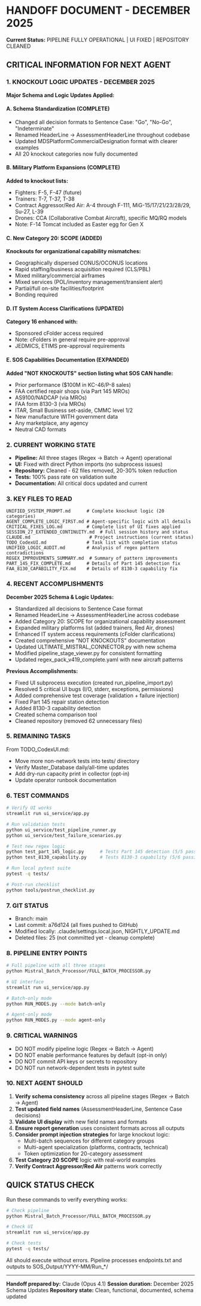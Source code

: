 # HANDOFF DOCUMENT - DECEMBER 2025
**Current Status:** PIPELINE FULLY OPERATIONAL | UI FIXED | REPOSITORY CLEANED

## CRITICAL INFORMATION FOR NEXT AGENT

### 1. KNOCKOUT LOGIC UPDATES - DECEMBER 2025
**Major Schema and Logic Updates Applied:**

#### A. Schema Standardization (COMPLETE)
- Changed all decision formats to Sentence Case: "Go", "No-Go", "Indeterminate"
- Renamed HeaderLine → AssessmentHeaderLine throughout codebase
- Updated MDSPlatformCommercialDesignation format with clearer examples
- All 20 knockout categories now fully documented

#### B. Military Platform Expansions (COMPLETE)
**Added to knockout lists:**
- Fighters: F-5, F-47 (future)
- Trainers: T-7, T-37, T-38
- Contract Aggressor/Red Air: A-4 through F-111, MiG-15/17/21/23/28/29, Su-27, L-39
- Drones: CCA (Collaborative Combat Aircraft), specific MQ/RQ models
- Note: F-14 Tomcat included as Easter egg for Gen X

#### C. New Category 20: SCOPE (ADDED)
**Knockouts for organizational capability mismatches:**
- Geographically dispersed CONUS/OCONUS locations
- Rapid staffing/business acquisition required (CLS/PBL)
- Mixed military/commercial airframes
- Mixed services (POL/inventory management/transient alert)
- Partial/full on-site facilities/footprint
- Bonding required

#### D. IT System Access Clarifications (UPDATED)
**Category 16 enhanced with:**
- Sponsored cFolder access required
- Note: cFolders in general require pre-approval
- JEDMICS, ETIMS pre-approval requirements

#### E. SOS Capabilities Documentation (EXPANDED)
**Added "NOT KNOCKOUTS" section listing what SOS CAN handle:**
- Prior performance ($100M in KC-46/P-8 sales)
- FAA certified repair shops (via Part 145 MROs)
- AS9100/NADCAP (via MROs)
- FAA form 8130-3 (via MROs)
- ITAR, Small Business set-aside, CMMC level 1/2
- New manufacture WITH government data
- Any marketplace, any agency
- Neutral CAD formats

### 2. CURRENT WORKING STATE
- **Pipeline:** All three stages (Regex → Batch → Agent) operational
- **UI:** Fixed with direct Python imports (no subprocess issues)
- **Repository:** Cleaned - 62 files removed, 20-30% token reduction
- **Tests:** 100% pass rate on validation suite
- **Documentation:** All critical docs updated and current

### 3. KEY FILES TO READ
```
UNIFIED_SYSTEM_PROMPT.md      # Complete knockout logic (20 categories)
AGENT_COMPLETE_LOGIC_FIRST.md # Agent-specific logic with all details
CRITICAL_FIXES_LOG.md         # Complete list of UI fixes applied
SESSION_27_EXTENDED_CONTINUITY.md  # Full session history and status
CLAUDE.md                      # Project instructions (current status)
TODO_CodexUI.md               # Task list with completion status
UNIFIED_LOGIC_AUDIT.md        # Analysis of regex pattern contradictions
REGEX_IMPROVEMENTS_SUMMARY.md  # Summary of pattern improvements
PART_145_FIX_COMPLETE.md      # Details of Part 145 detection fix
FAA_8130_CAPABILITY_FIX.md    # Details of 8130-3 capability fix
```

### 4. RECENT ACCOMPLISHMENTS
**December 2025 Schema & Logic Updates:**
- Standardized all decisions to Sentence Case format
- Renamed HeaderLine → AssessmentHeaderLine across codebase
- Added Category 20: SCOPE for organizational capability assessment
- Expanded military platforms list (added trainers, Red Air, drones)
- Enhanced IT system access requirements (cFolder clarifications)
- Created comprehensive "NOT KNOCKOUTS" documentation
- Updated ULTIMATE_MISTRAL_CONNECTOR.py with new schema
- Modified pipeline_stage_viewer.py for consistent formatting
- Updated regex_pack_v419_complete.yaml with new aircraft patterns

**Previous Accomplishments:**
- Fixed UI subprocess execution (created run_pipeline_import.py)
- Resolved 5 critical UI bugs (I/O, stderr, exceptions, permissions)
- Added comprehensive test coverage (validation + failure injection)
- Fixed Part 145 repair station detection
- Added 8130-3 capability detection
- Created schema comparison tool
- Cleaned repository (removed 62 unnecessary files)

### 5. REMAINING TASKS
From TODO_CodexUI.md:
- Move more non-network tests into tests/ directory
- Verify Master_Database daily/all-time updates
- Add dry-run capacity print in collector (opt-in)
- Update operator runbook documentation

### 6. TEST COMMANDS
```bash
# Verify UI works
streamlit run ui_service/app.py

# Run validation tests
python ui_service/test_pipeline_runner.py
python ui_service/test_failure_scenarios.py

# Test new regex logic
python test_part_145_logic.py      # Tests Part 145 detection (5/5 passing)
python test_8130_capability.py     # Tests 8130-3 capability (5/6 passing)

# Run local pytest suite
pytest -q tests/

# Post-run checklist
python tools/postrun_checklist.py
```

### 7. GIT STATUS
- Branch: main
- Last commit: a76d124 (all fixes pushed to GitHub)
- Modified locally: .claude/settings.local.json, NIGHTLY_UPDATE.md
- Deleted files: 25 (not committed yet - cleanup complete)

### 8. PIPELINE ENTRY POINTS
```bash
# Full pipeline with all three stages
python Mistral_Batch_Processor/FULL_BATCH_PROCESSOR.py

# UI interface
streamlit run ui_service/app.py

# Batch-only mode
python RUN_MODES.py --mode batch-only

# Agent-only mode
python RUN_MODES.py --mode agent-only
```

### 9. CRITICAL WARNINGS
- DO NOT modify pipeline logic (Regex → Batch → Agent)
- DO NOT enable performance features by default (opt-in only)
- DO NOT commit API keys or secrets to repository
- DO NOT run network-dependent tests in pytest suite

### 10. NEXT AGENT SHOULD
1. **Verify schema consistency** across all pipeline stages (Regex → Batch → Agent)
2. **Test updated field names** (AssessmentHeaderLine, Sentence Case decisions)
3. **Validate UI display** with new field names and formats
4. **Ensure report generation** uses consistent formats across all outputs
5. **Consider prompt injection strategies** for large knockout logic:
   - Multi-batch sequences for different category groups
   - Multi-agent specialization (platforms, contracts, technical)
   - Token optimization for 20-category assessment
6. **Test Category 20 SCOPE** logic with real-world examples
7. **Verify Contract Aggressor/Red Air** patterns work correctly

## QUICK STATUS CHECK
Run these commands to verify everything works:
```bash
# Check pipeline
python Mistral_Batch_Processor/FULL_BATCH_PROCESSOR.py

# Check UI
streamlit run ui_service/app.py

# Check tests
pytest -q tests/
```

All should execute without errors. Pipeline processes endpoints.txt and outputs to SOS_Output/YYYY-MM/Run_*/

---
**Handoff prepared by:** Claude (Opus 4.1)
**Session duration:** December 2025 Schema Updates
**Repository state:** Clean, functional, documented, schema updated